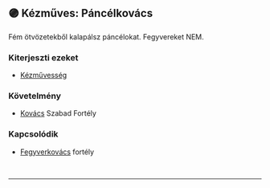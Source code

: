 ## 🟣 Kézműves: Páncélkovács

Fém ötvözetekből kalapálsz páncélokat. Fegyvereket NEM.

### Kiterjeszti ezeket

- [Kézművesség](../kepzettsegek.szekunder/kezmuvesseg.md)

### Követelmény

- [Kovács](kezmuves_kovacs.md) Szabad Fortély

### Kapcsolódik

- [Fegyverkovács](kezmuves_fegyverkovacs.md) fortély

<br />

---
